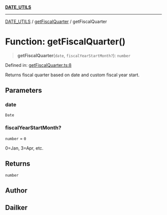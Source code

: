 [**DATE_UTILS**](../../README.md)

***

[DATE_UTILS](../../README.md) / [getFiscalQuarter](../README.md) / getFiscalQuarter

# Function: getFiscalQuarter()

> **getFiscalQuarter**(`date`, `fiscalYearStartMonth?`): `number`

Defined in: [getFiscalQuarter.ts:8](https://github.com/dailker/everyutil-js/blob/b3e269da55b7d96c15eb37e98c5c4f6b94f05f6f/src/date/getFiscalQuarter.ts#L8)

Returns fiscal quarter based on date and custom fiscal year start.

## Parameters

### date

`Date`

### fiscalYearStartMonth?

`number` = `0`

0=Jan, 3=Apr, etc.

## Returns

`number`

## Author

## Dailker
